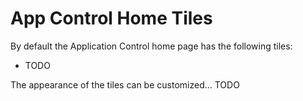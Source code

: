 [title]: # (App Control Home Tiles)
[tags]: # (user interface,console,overview)
[priority]: # (2001)
# App Control Home Tiles

By default the Application Control home page has the following tiles:

* TODO

The appearance of the tiles can be customized... TODO

